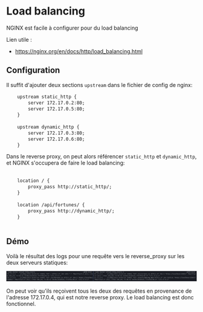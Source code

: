 # Load balancing

NGINX est facile à configurer pour du load balancing

Lien utile :
- https://nginx.org/en/docs/http/load_balancing.html


## Configuration

Il suffit d'ajouter deux sections `upstream` dans le fichier de config de nginx:
```
    upstream static_http {
        server 172.17.0.2:80;
        server 172.17.0.5:80;
    }
    
    upstream dynamic_http {
        server 172.17.0.3:80;
        server 172.17.0.6:80;
    }
```

Dans le reverse proxy, on peut alors référencer `static_http` et `dynamic_http`, et NGINX s'occupera de faire le load balancing:
```

    location / {
        proxy_pass http://static_http/;
    }

    location /api/fortunes/ {
        proxy_pass http://dynamic_http/;
    }
    
``` 

## Démo

Voilà le résultat des logs pour une requête vers le reverse_proxy sur les deux serveurs statiques: 

![](../figures/lb_proof.png)

On peut voir qu'ils reçoivent tous les deux des requêtes en provenance de l'adresse
172.17.0.4, qui est notre reverse proxy. Le load balancing est donc fonctionnel.